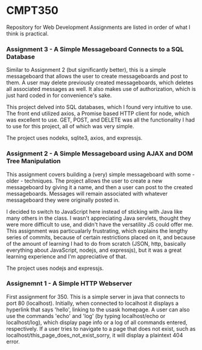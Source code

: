 # CMPT350

Repository for Web Development
Assignments are listed in order of what I think is practical.

### Assignment 3 - A Simple Messageboard Connects to a SQL Database

Similar to Assignment 2 (but significantly better), this is a simple
messageboard that allows the user to create messageboards and post to
them. A user may delete previously created messageboards,
which deletes all associated messages as well. It also makes use of
authorization, which is just hard coded in for convenience's sake.

This project delved into SQL databases, which I found very intuitive to use.
The front end utilized axios, a Promise based HTTP client for node, which
was excellent to use. GET, POST, and DELETE was all the functionality I
had to use for this project, all of which was very simple.

The project uses nodeks, sqlite3, axios, and expressjs.

### Assignment 2 - A Simple Messageboard using AJAX and DOM Tree Manipulation

This assignment covers building a (very) simple messageboard with some - older - techniques.
The project allows the user to create a new messageboard by giving it a name, and then a
user can post to the created messageboards. Messages will remain associated with whatever
messageboard they were originally posted in.

I decided to switch to JavaScript here instead of sticking with Java like many others in
the class. I wasn't appreciating Java servlets, thought they were more difficult to use,
and didn't have the versatility JS could offer me. This assignment was particualarly frustrating,
which explains the lengthy series of commits, because of certain restrictions placed on it,
and because of the amount of learning I had to do from scratch (JSON, http, basically everything
about JavaScript, nodejs, and expressjs), but it was a great learning experience and I'm appreciative
of that.

The project uses nodejs and expressjs.

### Assignemnt 1 - A Simple HTTP Webserver

First assignment for 350. This is a simple server in java
that connects to port 80 (localhost). Initially, when connected
to localhost it displays a hyperlink that says 'hello', linking to
the usask homepage. A user can also use the commands 'echo' and 'log'
(by typing localhost/echo or localhost/log), which display page info
or a log of all commands entered, respectively. If a user tries to
navigate to a page that does not exist, such as
localhost/this_page_does_not_exist_sorry, it will display a plaintext
404 error.
